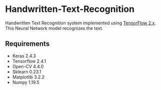# Handwritten-Text-Recognition

Handwritten Text Recognition system implemented using [TensorFlow 2.x](https://www.tensorflow.org/). This Neural Network model recognizes the text.

## 
## Requirements

  * Keras 2.4.3
  * Tensorflow 2.4.1 
  * Open-CV 4.4.0
  * Sklearn 0.23.1
  * Matplotlib 3.2.2 
  * Numpy 1.19.5



